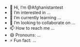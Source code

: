 - 👋 Hi, I’m @Afghanistantest
- 👀 I’m interested in ...
- 🌱 I’m currently learning ...
- 💞️ I’m looking to collaborate on ...
- 📫 How to reach me ...
- 😄 Pronouns: ...
- ⚡ Fun fact: ...

<!---
Afghanistantest/Afghanistantest is a ✨ special ✨ repository because its `README.md` (this file) appears on your GitHub profile.
You can click the Preview link to take a look at your changes.
--->
